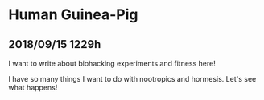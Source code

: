 
# Human Guinea-Pig

## 2018/09/15 1229h

I want to write about biohacking experiments and fitness here!

I have so many things I want to do with nootropics and hormesis. Let's see what happens!
